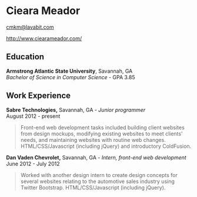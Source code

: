 Cieara Meador
=============

cmkm@lavabit.com

http://www.ciearameador.com/

Education
---------

**Armstrong Atlantic State University**, Savannah, GA<br>
_Bachelor of Science in Computer Science_ - GPA 3.85

Work Experience
---------------

**Sabre Technologies,** Savannah, GA - _Junior programmer_<br>
August 2012 - present

> Front-end web development tasks included building client websites from 
> design mockups, modifying existing websites to meet clients' needs, and 
> maintaining websites with routine web changes. HTML/CSS/Javascript 
> (including jQuery) and introductory ColdFusion.

**Dan Vaden Chevrolet,** Savannah, GA - _Intern, front-end web development_<br>
June 2012 - July 2012

> Worked with another design intern to create design concepts for several
> websites relating to the automotive sales industry using Twitter Bootstrap.
> HTML/CSS/Javascript (including jQuery).
